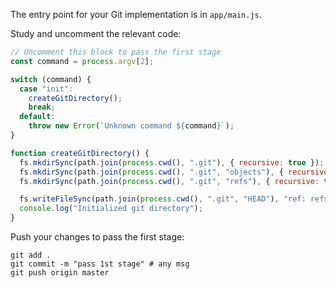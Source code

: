 The entry point for your Git implementation is in `app/main.js`.

Study and uncomment the relevant code: 

```javascript
// Uncomment this block to pass the first stage
const command = process.argv[2];

switch (command) {
  case "init":
    createGitDirectory();
    break;
  default:
    throw new Error(`Unknown command ${command}`);
}

function createGitDirectory() {
  fs.mkdirSync(path.join(process.cwd(), ".git"), { recursive: true });
  fs.mkdirSync(path.join(process.cwd(), ".git", "objects"), { recursive: true });
  fs.mkdirSync(path.join(process.cwd(), ".git", "refs"), { recursive: true });

  fs.writeFileSync(path.join(process.cwd(), ".git", "HEAD"), "ref: refs/heads/main\n");
  console.log("Initialized git directory");
}
```

Push your changes to pass the first stage:

```
git add .
git commit -m "pass 1st stage" # any msg
git push origin master
```
